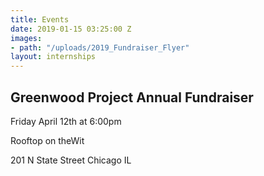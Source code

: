 ```yaml
---
title: Events
date: 2019-01-15 03:25:00 Z
images:
- path: "/uploads/2019_Fundraiser_Flyer"
layout: internships
---
```


## **Greenwood Project Annual Fundraiser**

Friday April 12th at 6:00pm

Rooftop on theWit

201 N State Street Chicago IL